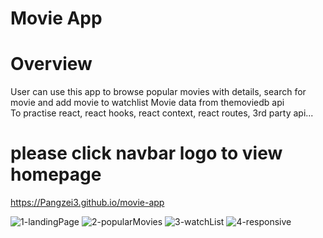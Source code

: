 # Movie App

# Overview
User can use this app to browse popular movies with details, search for movie and add movie to watchlist
Movie data from themoviedb api <br>
To practise react, react hooks, react context, react routes, 3rd party api...

# please click navbar logo to view homepage
https://Pangzei3.github.io/movie-app

![1-landingPage](https://user-images.githubusercontent.com/64483501/182248341-afd30955-eb41-4cf8-99e2-35a5c05e65a6.png)
![2-popularMovies](https://user-images.githubusercontent.com/64483501/182248408-177513dd-b81d-4a4c-9aad-d0c29dc58e63.png)
![3-watchList](https://user-images.githubusercontent.com/64483501/182248419-32540d3b-056d-47b8-ac8b-13584a8deab1.png)
![4-responsive](https://user-images.githubusercontent.com/64483501/182248435-253d118a-0ca7-4562-8809-d1b6a5e3c859.png)
